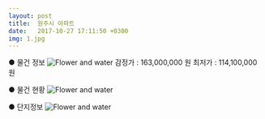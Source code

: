 ```yaml
---
layout: post
title:  원주시 아파트
date:   2017-10-27 17:11:50 +0300
img: 1.jpg
---
```

● 물건 정보
![Flower and water]({{site.baseurl}}/images/pages/p19.jpg)
감정가 : 163,000,000 원    최저가 : 114,100,000 원

● 물건 현황
![Flower and water]({{site.baseurl}}/images/pages/p20.jpg)

● 단지정보 
![Flower and water]({{site.baseurl}}/images/pages/p21.jpg)